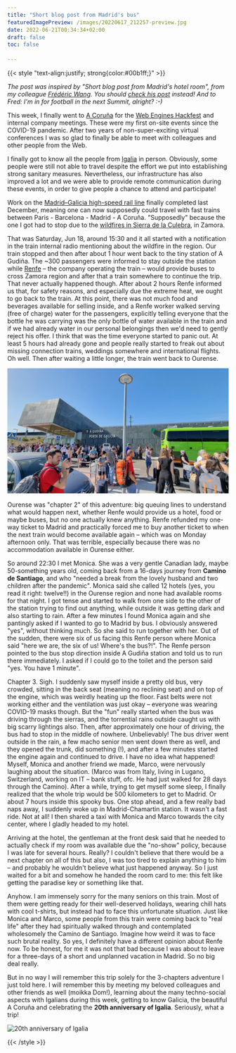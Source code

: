 ```yaml
---
title: "Short blog post from Madrid's bus"
featuredImagePreview: /images/20220617_212257-preview.jpg
date: 2022-06-21T00:34:34+02:00
draft: false
toc: false

---
```


{{< style "text-align:justify; strong{color:#00b1ff;}" >}}

_The post was inspired by "Short blog post from Madrid's hotel room", from my colleague [Frédéric Wang](https://frederic-wang.fr/). You should [check his post](https://frederic-wang.fr/short-blog-post-from-madrid-s-hotel-room.html
) instead! And to Fred: I'm in for football in the next Summit, alright? :-)_

This week, I finally went to [A Coruña](https://en.wikipedia.org/wiki/A_Coru%C3%B1a) for the [Web Engines Hackfest](https://webengineshackfest.org/2022/) and internal company meetings. These were my first on-site events since the COVID-19 pandemic. After two years of non-super-exciting virtual conferences I was so glad to finally be able to meet with colleagues and other people from the Web.

I finally got to know all the people from [Igalia](https://www.igalia.com/team/) in person. Obviously, some people were still not able to travel despite the effort we put into establishing strong sanitary measures. Nevertheless, our infrastructure has also improved a lot and we were able to provide remote communication during these events, in order to give people a chance to attend and participate!

Work on the [Madrid–Galicia high-speed rail line](https://en.wikipedia.org/wiki/Madrid%E2%80%93Galicia_high-speed_rail_line) finally completed last December, meaning one can now supposedly could travel with fast trains between Paris - Barcelona - Madrid - A Coruña. "Supposedly" because the one I got had to stop due to the [wildfires in Sierra de la Culebra](https://elpais.com/espana/2022-06-18/los-incendios-avanzan-en-cataluna-castilla-y-leon-y-comunidad-valenciana.html), in Zamora. 

That was Saturday, Jun 18, around 15:30 and it all started with a notification in the train internal radio mentioning about the wildfire in the region. Our train stopped and then after about 1 hour went back to the tiny station of A Gudiña. The ~300 passengers were informed to stay outside the station while [Renfe](https://en.wikipedia.org/wiki/Renfe) –  the company operating the train – would provide buses to cross Zamora region and after that a train somewhere to continue the trip. That never actually happened though. After about 2 hours Renfe informed us that, for safety reasons, and especially due the extreme heat, we ought to go back to the train. At this point, there was not much food and beverages available for selling inside, and a Renfe worker walked serving (free of charge) water for the passengers, explicitly telling everyone that the bottle he was carrying was the only bottle of water available in the train and if we had already water in our personal belongings then we'd need to gently reject his offer. I think that was the time everyone started to panic out. At least 5 hours had already gone and people really started to freak out about missing connection trains, weddings somewhere and international flights. Oh well. Then after waiting a little longer, the train went back to Ourense.

![A Gudiña](/images/20220618_184743.jpg)

Ourense was "chapter 2" of this adventure: big queuing lines to understand what would happen next, whether Renfe would provide us a hotel, food or maybe buses, but no one actually knew anything. Renfe refunded my one-way ticket to Madrid and practically forced me to buy another ticket to when the next train would become available again – which was on Monday afternoon only. That was terrible, especially because there was no accommodation available in Ourense either.

So around 22:30 I met Monica. She was a very gentle Canadian lady, maybe 50-something years old, coming back from a 16-days journey from **Camino de Santiago**, and who "needed a break from the lovely husband and two children after the pandemic". Monica said she called 12 hotels (yes, you read it right: twelve!!) in the Ourense region and none had available rooms for that night. I got tense and started to walk from one side to the other of the station trying to find out anything, while outside it was getting dark and also starting to rain. After a few minutes I found Monica again and she pantingly asked if I wanted to go to Madrid by bus. I obviously answered "yes", without thinking much. So she said to run together with her. Out of the sudden, there were six of us facing this Renfe person where Monica said "here we are, the six of us! Where's the bus?!". The Renfe person pointed to the bus stop direction inside A Gudiña station and told us to run there immediately. I asked if I could go to the toilet and the person said "yes. You have 1 minute".

Chapter 3. Sigh. I suddenly saw myself inside a pretty old bus, very crowded, sitting in the back seat (meaning no reclining seat) and on top of the engine, which was weirdly heating up the floor. Fast belts were not working either and the ventilation was just okay – everyone was wearing COVID-19 masks though. But the "fun" really started when the bus was driving through the sierras, and the torrential rains outside caught us with big scarry lightings also. Then, after approximately one hour of driving, the bus had to stop in the middle of nowhere. Unbelievably! The bus driver went outside in the rain, a few macho senior men went down there as well, and they opened the trunk, did something (!), and after a few minutes started the engine again and continued to drive. I have no idea what happened! Myself, Monica and another friend we made, Marco, were nervously laughing about the situation. (Marco was from Italy, living in Lugano, Switzerland, working on IT – bank stuff, ofc. He had just walked for 28 days through the Camino). After a while, trying to get myself some sleep, I finally realized that the whole trip would be 500 kilometers to get to Madrid. Or about 7 hours inside this spooky bus. One stop ahead, and a few really bad naps away, I suddenly woke up in Madrid-Chamartin station. It wasn't a fast ride. Not at all! I then shared a taxi with Monica and Marco towards the city center, where I gladly headed to my hotel.

Arriving at the hotel, the gentleman at the front desk said that he needed to actually check if my room was available due the "no-show" policy, because I was late for several hours. Really? I couldn't believe that there would be a next chapter on all of this but also, I was too tired to explain anything to him – and probably he wouldn't believe what just happened anyway. So I just waited for a bit and somehow he handed the room card to me: this felt like getting the paradise key or something like that.

Anyhow. I am immensely sorry for the many seniors on this train. Most of them were getting ready for their well-deserved holidays, wearing chill hats with cool t-shirts, but instead had to face this unfortunate situation. Just like Monica and Marco, some people from this train were coming back to "real life" after they had spiritually walked through and contemplated wholesomely the Camino de Santiago. Imagine how weird it was to face such brutal reality. So yes, I definitely have a different opinion about Renfe now. To be honest, for me it was not that bad because I was about to leave for a three-days of a short and unplanned vacation in Madrid. So no big deal really.

But in no way I will remember this trip solely for the 3-chapters adventure I just told here. I will remember this by meeting my beloved colleagues and other friends as well (moikka Dom!), learning about the many techno-social aspects with Igalians during this week, getting to know Galicia, the beautiful A Coruña and celebrating the **20th anniversary of Igalia**. Seriously, what a trip!

![20th anniversary of Igalia](/images/20220617_212257.jpg)

{{< /style >}}
